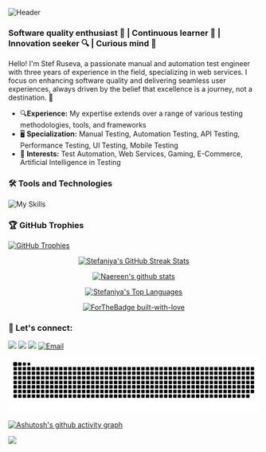 <!--
<img src="https://capsule-render.vercel.app/api?type=waving&amp;color=7A92B8&amp;height=100&amp;section=header">
--->
![Header](./github-header-cosmocat.png)

### Software quality enthusiast 🚀 |  Continuous learner 📖 | Innovation seeker 🔍 | Curious mind 🧩

<p>Hello! I'm Stef Ruseva, a passionate manual and automation test engineer with three years of experience in the field, specializing in web services. I focus on enhancing software quality and delivering seamless user experiences, always driven by the belief that excellence is a journey, not a destination. 🚀</p>

<p></p>

<ul>
 <li>🔍<strong>Experience:</strong> My expertise extends over a range of various testing methodologies, tools, and frameworks</li>
 <li>🖥 <strong>Specialization:</strong> Manual Testing, Automation Testing, API Testing, Performance Testing, UI Testing, Mobile Testing</li>
 <li>🚀 <strong>Interests:</strong> Test Automation, Web Services, Gaming, E-Commerce, Artificial Intelligence in Testing</li>
</ul>

### 🛠️ Tools and Technologies
<p></p>
   <!--
<p>
  <a href="https://learn.microsoft.com/en-us/dotnet/csharp/"><img src="https://skillicons.dev/icons?i=cs" /></a>
  <a href="https://dotnet.microsoft.com/"><img src="https://skillicons.dev/icons?i=dotnet" /></a>
  <a href="https://visualstudio.microsoft.com/"><img src="https://skillicons.dev/icons?i=visualstudio" /></a>
  <a href="https://code.visualstudio.com/"><img src="https://skillicons.dev/icons?i=vscode" /></a>
  <a href="https://www.microsoft.com/en-us/windows"><img src="https://skillicons.dev/icons?i=windows" /></a>
  <a href="https://developer.mozilla.org/en-US/docs/Web/CSS"><img src="https://skillicons.dev/icons?i=css" /></a>
  <a href="https://wordpress.com/"><img src="https://skillicons.dev/icons?i=wordpress" /></a>
  <a href="https://www.docker.com/"><img src="https://skillicons.dev/icons?i=docker" /></a>
  <a href="https://nodejs.org/"><img src="https://skillicons.dev/icons?i=nodejs" /></a>
  <a href="https://www.selenium.dev/"><img src="https://skillicons.dev/icons?i=selenium" /></a>
  <a href="https://www.mongodb.com/"><img src="https://skillicons.dev/icons?i=mongodb" /></a>
  </p>
    -->

![My Skills](https://go-skill-icons.vercel.app/api/icons?i=dotnet,cs,css,visualstudio,vscode,windows,wordpress,docker,typescript,githubactions,jira,androidstudio,nodejs,mongodb,selenium,js,firebase,grafana,postman,prometheus,html,git,jenkins,sqlserver,github,bash,chatgpt,mysql,cypress,playwright&titles=true)
   
   <!--
  <p>
  <a href="https://developer.mozilla.org/en-US/docs/Web/JavaScript"><img src="https://skillicons.dev/icons?i=js" /></a>
  <a href="https://firebase.google.com/"><img src="https://skillicons.dev/icons?i=firebase" /></a>
  <a href="https://grafana.com/"><img src="https://skillicons.dev/icons?i=grafana" /></a>
  <a href="https://www.postman.com/"><img src="https://skillicons.dev/icons?i=postman" /></a>
  <a href="https://prometheus.io/"><img src="https://skillicons.dev/icons?i=prometheus" /></a>
  <a href="https://developer.mozilla.org/en-US/docs/Web/HTML"><img src="https://skillicons.dev/icons?i=html" /></a>
  <a href="https://git-scm.com/"><img src="https://skillicons.dev/icons?i=git" /></a>
  <a href="https://www.jenkins.io/"><img src="https://skillicons.dev/icons?i=jenkins" /></a>
  <a href="https://github.com/"><img src="https://skillicons.dev/icons?i=github" /></a>
  <a href="https://www.geeksforgeeks.org/working-on-git-bash"><img src="https://skillicons.dev/icons?i=bash" /></a>
  <a href="https://www.mysql.com/"><img src="https://skillicons.dev/icons?i=mysql" /></a>
</p> 
 -->

 ### 🏆 GitHub Trophies
 
<a href="https://github-profile-trophy.vercel.app/?username=StefRuseva88&theme=onedark&margin-w=0&row=1&no-frame=true">
<img src="https://github-profile-trophy.vercel.app/?username=StefRuseva88&theme=onedark&margin-w=0&row=1&no-frame=true" alt="GitHub Trophies">
</a>
<p></p>

<div align="center">
<a href="https://github.com/DenverCoder1/github-readme-streak-stats">
<img src="https://github-readme-streak-stats.herokuapp.com/?user=StefRuseva88&theme=synthwave" alt="Stefaniya's GitHub Streak Stats">
</a>
<p></p>
<a href="https://github.com/anuraghazra/github-readme-stats">
    <img src="https://github-readme-stats.vercel.app/api?username=StefRuseva88&theme=synthwave" alt="Naereen's github stats">
  </a>
<p></p>
  <p>
  <a href="https://github.com/anuraghazra/github-readme-stats">
    <img src="https://github-readme-stats.vercel.app/api/top-langs/?username=StefRuseva88&layout=compact&theme=synthwave" alt="Stefaniya's Top Languages">
  </a>
</p>

<a href="https://GitHub.com/Naereen/">
    <img src="http://ForTheBadge.com/images/badges/built-with-love.svg" alt="ForTheBadge built-with-love">
 </a>
</div>

<!--
<p>
 ![Leave a Star](https://img.shields.io/badge/Leave%20a%20Star-%E2%AD%90-orange)
</p>
-->

### 📩 Let's connect:
<p>  
  <a href="https://www.linkedin.com/in/stefaniya-ruseva-920066266"><img src="https://skillicons.dev/icons?i=linkedin" /></a>
  <a href="https://stackoverflow.com/users/23599979/stef-ruseva"><img src="https://skillicons.dev/icons?i=stackoverflow" /></a>
 <a href="https://www.instagram.com/stefanie_grimaldy""><img src="https://skillicons.dev/icons?i=instagram" /></a>
<a href="mailto:stefruseva88@gmail.com">
    <img src="https://skillicons.dev/icons?i=gmail" alt="Email" />
</a>
</p>

![Nothing](https://github.com/Platane/snk/raw/output/github-contribution-grid-snake.svg)

[![Ashutosh's github activity graph](https://github-readme-activity-graph.vercel.app/graph?username=StefRuseva88&theme=github-compact)](https://github.com/ashutosh00710/github-readme-activity-graph)

<img src="https://capsule-render.vercel.app/api?type=waving&amp;color=264653&amp;height=100&amp;section=footer">
